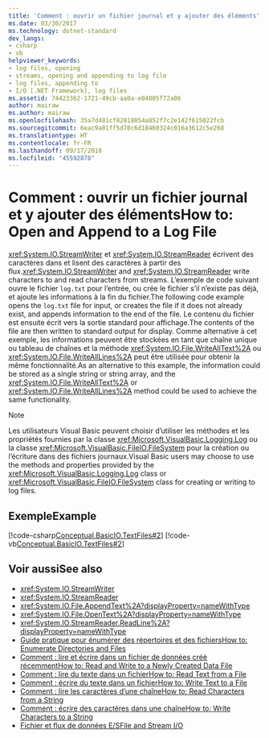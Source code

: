 ```yaml
---
title: 'Comment : ouvrir un fichier journal et y ajouter des éléments'
ms.date: 03/30/2017
ms.technology: dotnet-standard
dev_langs:
- csharp
- vb
helpviewer_keywords:
- log files, opening
- streams, opening and appending to log file
- log files, appending to
- I/O [.NET Framework], log files
ms.assetid: 74423362-1721-49cb-aa0a-e04005f72a06
author: mairaw
ms.author: mairaw
ms.openlocfilehash: 35a7d481cf82818054a852f7c2e142f615022fcb
ms.sourcegitcommit: 6eac9a01ff5d70c6d18460324c016a3612c5e268
ms.translationtype: HT
ms.contentlocale: fr-FR
ms.lasthandoff: 09/17/2018
ms.locfileid: "45592878"
---
```

# <a name="how-to-open-and-append-to-a-log-file"></a><span data-ttu-id="2722e-102">Comment : ouvrir un fichier journal et y ajouter des éléments</span><span class="sxs-lookup"><span data-stu-id="2722e-102">How to: Open and Append to a Log File</span></span>
<span data-ttu-id="2722e-103"><xref:System.IO.StreamWriter> et <xref:System.IO.StreamReader> écrivent des caractères dans et lisent des caractères à partir des flux.</span><span class="sxs-lookup"><span data-stu-id="2722e-103"><xref:System.IO.StreamWriter> and <xref:System.IO.StreamReader> write characters to and read characters from streams.</span></span> <span data-ttu-id="2722e-104">L’exemple de code suivant ouvre le fichier `log.txt` pour l’entrée, ou crée le fichier s’il n’existe pas déjà, et ajoute les informations à la fin du fichier.</span><span class="sxs-lookup"><span data-stu-id="2722e-104">The following code example opens the `log.txt` file for input, or creates the file if it does not already exist, and appends information to the end of the file.</span></span> <span data-ttu-id="2722e-105">Le contenu du fichier est ensuite écrit vers la sortie standard pour affichage.</span><span class="sxs-lookup"><span data-stu-id="2722e-105">The contents of the file are then written to standard output for display.</span></span> <span data-ttu-id="2722e-106">Comme alternative à cet exemple, les informations peuvent être stockées en tant que chaîne unique ou tableau de chaînes et la méthode <xref:System.IO.File.WriteAllText%2A> ou <xref:System.IO.File.WriteAllLines%2A> peut être utilisée pour obtenir la même fonctionnalité.</span><span class="sxs-lookup"><span data-stu-id="2722e-106">As an alternative to this example, the information could be stored as a single string or string array, and the <xref:System.IO.File.WriteAllText%2A> or <xref:System.IO.File.WriteAllLines%2A> method could be used to achieve the same functionality.</span></span>  
  
> [!NOTE]
>  <span data-ttu-id="2722e-107">Les utilisateurs Visual Basic peuvent choisir d’utiliser les méthodes et les propriétés fournies par la classe <xref:Microsoft.VisualBasic.Logging.Log> ou la classe <xref:Microsoft.VisualBasic.FileIO.FileSystem> pour la création ou l’écriture dans des fichiers journaux.</span><span class="sxs-lookup"><span data-stu-id="2722e-107">Visual Basic users may choose to use the methods and properties provided by the <xref:Microsoft.VisualBasic.Logging.Log> class or <xref:Microsoft.VisualBasic.FileIO.FileSystem> class for creating or writing to log files.</span></span>  
  
## <a name="example"></a><span data-ttu-id="2722e-108">Exemple</span><span class="sxs-lookup"><span data-stu-id="2722e-108">Example</span></span>  
 [!code-csharp[Conceptual.BasicIO.TextFiles#2](../../../samples/snippets/csharp/VS_Snippets_CLR/conceptual.basicio.textfiles/cs/source2.cs#2)]
 [!code-vb[Conceptual.BasicIO.TextFiles#2](../../../samples/snippets/visualbasic/VS_Snippets_CLR/conceptual.basicio.textfiles/vb/source2.vb#2)]  
  
## <a name="see-also"></a><span data-ttu-id="2722e-109">Voir aussi</span><span class="sxs-lookup"><span data-stu-id="2722e-109">See also</span></span>

- <xref:System.IO.StreamWriter>  
- <xref:System.IO.StreamReader>  
- <xref:System.IO.File.AppendText%2A?displayProperty=nameWithType>  
- <xref:System.IO.File.OpenText%2A?displayProperty=nameWithType>  
- <xref:System.IO.StreamReader.ReadLine%2A?displayProperty=nameWithType>  
- [<span data-ttu-id="2722e-110">Guide pratique pour énumérer des répertoires et des fichiers</span><span class="sxs-lookup"><span data-stu-id="2722e-110">How to: Enumerate Directories and Files</span></span>](../../../docs/standard/io/how-to-enumerate-directories-and-files.md)  
- [<span data-ttu-id="2722e-111">Comment : lire et écrire dans un fichier de données créé récemment</span><span class="sxs-lookup"><span data-stu-id="2722e-111">How to: Read and Write to a Newly Created Data File</span></span>](../../../docs/standard/io/how-to-read-and-write-to-a-newly-created-data-file.md)  
- [<span data-ttu-id="2722e-112">Comment : lire du texte dans un fichier</span><span class="sxs-lookup"><span data-stu-id="2722e-112">How to: Read Text from a File</span></span>](../../../docs/standard/io/how-to-read-text-from-a-file.md)  
- [<span data-ttu-id="2722e-113">Comment : écrire du texte dans un fichier</span><span class="sxs-lookup"><span data-stu-id="2722e-113">How to: Write Text to a File</span></span>](../../../docs/standard/io/how-to-write-text-to-a-file.md)  
- [<span data-ttu-id="2722e-114">Comment : lire les caractères d’une chaîne</span><span class="sxs-lookup"><span data-stu-id="2722e-114">How to: Read Characters from a String</span></span>](../../../docs/standard/io/how-to-read-characters-from-a-string.md)  
- [<span data-ttu-id="2722e-115">Comment : écrire des caractères dans une chaîne</span><span class="sxs-lookup"><span data-stu-id="2722e-115">How to: Write Characters to a String</span></span>](../../../docs/standard/io/how-to-write-characters-to-a-string.md)  
- [<span data-ttu-id="2722e-116">Fichier et flux de données E/S</span><span class="sxs-lookup"><span data-stu-id="2722e-116">File and Stream I/O</span></span>](../../../docs/standard/io/index.md)
